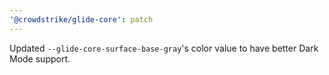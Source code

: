```yaml
---
'@crowdstrike/glide-core': patch
---
```


Updated `--glide-core-surface-base-gray`'s color value to have better Dark Mode support.
